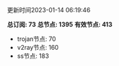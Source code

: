 更新时间2023-01-14 06:19:46

**总订阅: 73**
**总节点: 1395**
**有效节点: 413**
- trojan节点: 70
- v2ray节点: 160
- ss节点: 183
